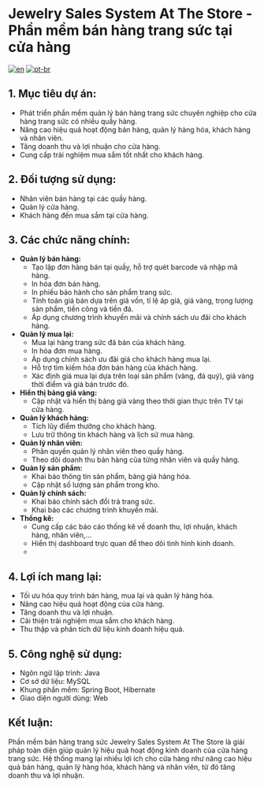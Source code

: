 # Jewelry Sales System At The Store - Phần mềm bán hàng trang sức tại cửa hàng

[![en](https://img.shields.io/badge/lang-en-blue.svg)](https://github.com/UTH-BrotherHood/JewelrySalesSystem/blob/main/README.eng.md)
[![pt-br](https://img.shields.io/badge/lang-vi-red.svg)](https://github.com/UTH-BrotherHood/JewelrySalesSystem/blob/main/README.md)

## 1. Mục tiêu dự án:
- Phát triển phần mềm quản lý bán hàng trang sức chuyên nghiệp cho cửa hàng trang sức có nhiều quầy hàng.
- Nâng cao hiệu quả hoạt động bán hàng, quản lý hàng hóa, khách hàng và nhân viên.
- Tăng doanh thu và lợi nhuận cho cửa hàng.
- Cung cấp trải nghiệm mua sắm tốt nhất cho khách hàng.

## 2. Đối tượng sử dụng:
- Nhân viên bán hàng tại các quầy hàng.
- Quản lý cửa hàng.
- Khách hàng đến mua sắm tại cửa hàng.

## 3. Các chức năng chính:
- **Quản lý bán hàng:**
  - Tạo lập đơn hàng bán tại quầy, hỗ trợ quét barcode và nhập mã hàng.
  - In hóa đơn bán hàng.
  - In phiếu bảo hành cho sản phẩm trang sức.
  - Tính toán giá bán dựa trên giá vốn, tỉ lệ áp giá, giá vàng, trọng lượng sản phẩm, tiền công và tiền đá.
  - Áp dụng chương trình khuyến mãi và chính sách ưu đãi cho khách hàng.
- **Quản lý mua lại:**
  - Mua lại hàng trang sức đã bán của khách hàng.
  - In hóa đơn mua hàng.
  - Áp dụng chính sách ưu đãi giá cho khách hàng mua lại.
  - Hỗ trợ tìm kiếm hóa đơn bán hàng của khách hàng.
  - Xác định giá mua lại dựa trên loại sản phẩm (vàng, đá quý), giá vàng thời điểm và giá bán trước đó.
- **Hiển thị bảng giá vàng:**
  - Cập nhật và hiển thị bảng giá vàng theo thời gian thực trên TV tại cửa hàng.
- **Quản lý khách hàng:**
  - Tích lũy điểm thưởng cho khách hàng.
  - Lưu trữ thông tin khách hàng và lịch sử mua hàng.
- **Quản lý nhân viên:**
  - Phân quyền quản lý nhân viên theo quầy hàng.
  - Theo dõi doanh thu bán hàng của từng nhân viên và quầy hàng.
- **Quản lý sản phẩm:**
  - Khai báo thông tin sản phẩm, bảng giá hàng hóa.
  - Cập nhật số lượng sản phẩm trong kho.
- **Quản lý chính sách:**
  - Khai báo chính sách đổi trả trang sức.
  - Khai báo các chương trình khuyến mãi.
- **Thống kê:**
  - Cung cấp các báo cáo thống kê về doanh thu, lợi nhuận, khách hàng, nhân viên,...
  - Hiển thị dashboard trực quan để theo dõi tình hình kinh doanh.
  - 
## 4. Lợi ích mang lại:
- Tối ưu hóa quy trình bán hàng, mua lại và quản lý hàng hóa.
- Nâng cao hiệu quả hoạt động của cửa hàng.
- Tăng doanh thu và lợi nhuận.
- Cải thiện trải nghiệm mua sắm cho khách hàng.
- Thu thập và phân tích dữ liệu kinh doanh hiệu quả.
## 5. Công nghệ sử dụng:
- Ngôn ngữ lập trình: Java
- Cơ sở dữ liệu: MySQL
- Khung phần mềm: Spring Boot, Hibernate
- Giao diện người dùng: Web


## Kết luận:
Phần mềm bán hàng trang sức Jewelry Sales System At The Store là giải pháp toàn diện giúp quản lý hiệu quả hoạt động kinh doanh của cửa hàng trang sức. Hệ thống mang lại nhiều lợi ích cho cửa hàng như nâng cao hiệu quả bán hàng, quản lý hàng hóa, khách hàng và nhân viên, từ đó tăng doanh thu và lợi nhuận.
